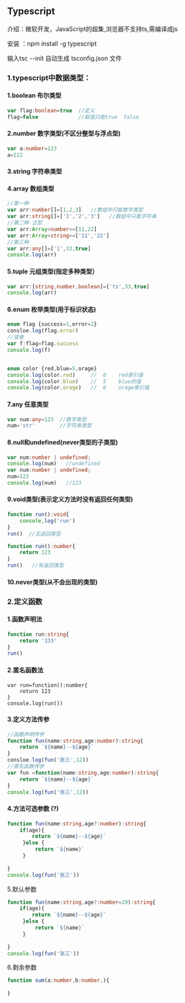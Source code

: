 ## Typescript

介绍：微软开发，JavaScript的超集,浏览器不支持ts,需编译成js

安装 ：npm install -g typescript

输入tsc --init     自动生成 tsconfig.json 文件

### 1.typescript中数据类型：



#### 1.boolean 布尔类型

```typescript
var flag:boolean=true  //定义
flag=false             //赋值只能true  false
```



#### 2.number 数字类型(不区分整型与浮点型)

```typescript
var a:number=123
a=222
```



#### 3.string  字符串类型

#### 4.array  数组类型

```typescript
//第一种
var arr:number[]=[1,2,3]   //数组中只能数字类型
var arr:string[]=['1','2','3']   //数组中只能字符串
//第二种 泛型
var arr:Array<number>=[11,22]
var arr:Array<string>=['11','22']
//第三种
var arr:any[]=['1',33,true]
console.log(arr)
```



#### 5.tuple  元组类型(指定多种类型）

```typescript
var arr:[string,number,boolean]=['ts',33,true]
console.log(arr)
```



#### 6.enum  枚举类型(用于标识状态)

```typescript
enum flag {success=1,error=2}
consloe.log(flag.error)
//或者
var f:flag=flag.success
console.log(f)


enum color {red,blue=5,orage}
console.log(color.red)     //  0    red索引值
console.log(color.blue)    //  5    blue的值
console.log(color.orage)   //  6    orage索引值
```



#### 7.any  任意类型

```typescript
var num:any=123  //数字类型
num='str'        //字符串类型
```



#### 8.null和undefined(never类型的子类型)

```typescript
var num:number | undefined;
console.log(num)   //undefined
var num:number | undefined;
num=123
console.log(num)   //123
```



#### 9.void类型(表示定义方法时没有返回任何类型)

```typescript
function run():void{
    console,log('run')
}
run()  //无返回类型

function run():number{
    return 123
}
run()   //有返回类型
```



#### 10.never类型(从不会出现的类型)

### 2.定义函数

#### 1.函数声明法

```typescript
function run:string{
    return '333'
}
run()
```

#### 2.匿名函数法

```
var run=function():number{
	return 123
}
console.log(run())
```

#### 3.定义方法传参

```typescript
//函数声明传参
function fun(name:string,age:number):string{
    return `${name}--${age}`
}
consloe.log(fun('张三',12))
//匿名函数传参
var fun =function(name:string,age:number):string{
    return `${name}--${age}`
}
console.log(fun('张三',12))
```

#### 4.方法可选参数  (?)

```typescript
function fun(name:string,age?:number):string{
    if(age){
        return `${name}--${age}`
     }else {
         return `${name}`
     }
  
}
console.log(fun('张三'))
```

5.默认参数

```typescript
function fun(name:string,age?:number=20):string{
    if(age){
        return `${name}--${age}`
     }else {
         return `${name}`
     }
  
}
console.log(fun('张三'))
```

6.剩余参数

```typescript
function sum(a:number,b:number,){
    
}
```

